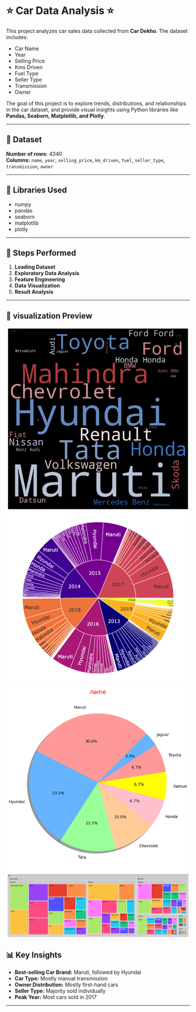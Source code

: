 # ⭐️ Car Data Analysis ⭐️

This project analyzes car sales data collected from **Car Dekho**. The dataset includes:  

- Car Name  
- Year  
- Selling Price  
- Kms Driven  
- Fuel Type  
- Seller Type  
- Transmission  
- Owner  

The goal of this project is to explore trends, distributions, and relationships in the car dataset, and provide visual insights using Python libraries like **Pandas, Seaborn, Matplotlib, and Plotly**.

---

## 📂 Dataset

**Number of rows:** 4340  
**Columns:** `name`, `year`, `selling_price`, `km_driven`, `fuel`, `seller_type`, `transmission`, `owner`  

---

## 🔧 Libraries Used
- numpy
- pandas
- seaborn
- matplotlib
- plotly

---

## 📝 Steps Performed

1. **Loading Dataset**
2. **Exploratory Data Analysis**
3. **Feature Engineering**
4. **Data Visualization**
5. **Result Analysis**

---

## 📸 visualization Preview 

![pic](names.png)
![pic](otherpie.png)
![pic](pie.png)
![pic](tree.png)

## 📊 Key Insights

- **Best-selling Car Brand:** Maruti, followed by Hyundai  
- **Car Type:** Mostly manual transmission  
- **Owner Distribution:** Mostly first-hand cars  
- **Seller Type:** Majority sold individually  
- **Peak Year:** Most cars sold in 2017  

---
